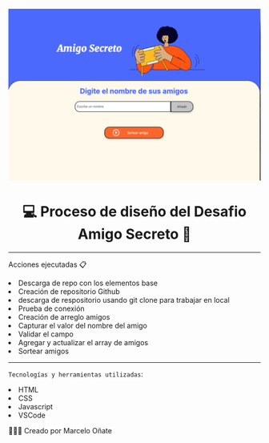 ![alt text](image.png)



<h1 align="center"> 💻  Proceso de diseño del Desafio Amigo Secreto 🤖 </h1>

***

<p>Acciones ejecutadas 📋</p>


<li>Descarga de repo con los elementos base</li>
<li>Creación de repositorio Github</li>
<li>descarga de respositorio usando git clone para trabajar en local</li>
<li>Prueba de conexión</li>
<li>Creación de arreglo amigos</li>
<li>Capturar el valor del nombre del amigo</li>
<li>Validar el campo</li>
<li>Agregar y actualizar el array de amigos</li>
<li>Sortear amigos</li>


***

`Tecnologías y herramientas utilizadas`:
<li>HTML</li>
<li>CSS</li>
<li>Javascript</li>
<li>VSCode</li>


👨🏻‍💻 Creado por Marcelo Oñate





